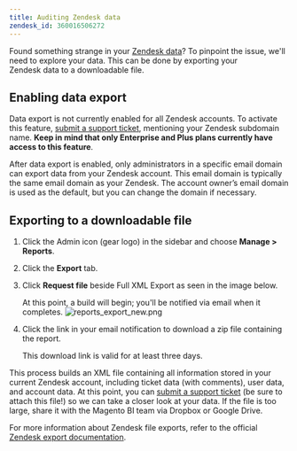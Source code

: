 ```yaml
---
title: Auditing Zendesk data
zendesk_id: 360016506272
---
```


Found something strange in your [Zendesk data](../data-analyst/importing-data/integrations/exp-zendesk-data.md)? To pinpoint the issue, we'll need to explore your data. This can be done by exporting your Zendesk data to a downloadable file.

## Enabling data export

Data export is not currently enabled for all Zendesk accounts. To activate this feature, [submit a support ticket](../getting-started/support.md), mentioning your Zendesk subdomain name. **Keep in mind that only Enterprise and Plus plans currently have access to this feature**.

After data export is enabled, only administrators in a specific email domain can export data from your Zendesk account. This email domain is typically the same email domain as your Zendesk. The account owner’s email domain is used as the default, but you can change the domain if necessary.

## Exporting to a downloadable file

1. Click the Admin icon (gear logo) in the sidebar and choose **Manage > Reports**.
1. Click the **Export** tab.
1. Click **Request file** beside Full XML Export as seen in the image below.

   At this point, a build will begin; you'll be notified via email when it completes.
   ![reports_export_new.png](../assets/reports_export_new.png)
1. Click the link in your email notification to download a zip file containing the report.

   This download link is valid for at least three days.

This process builds an XML file containing all information stored in your current Zendesk account, including ticket data (with comments), user data, and account data. At this point, you can [submit a support ticket](../getting-started/support.md) (be sure to attach this file!) so we can take a closer look at your data. If the file is too large, share it with the Magento BI team via Dropbox or Google Drive.

For more information about Zendesk file exports, refer to the official [Zendesk export documentation](https://support.zendesk.com/entries/23002207-Exporting-data-to-a-CSV-or-XML-file-Plus-and-Enterprise-).
